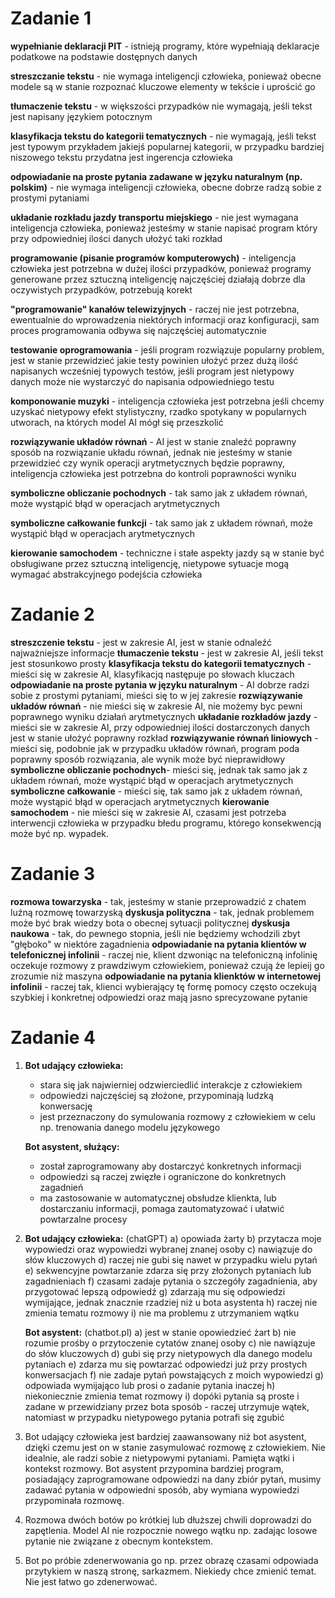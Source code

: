 # Zadanie 1
**wypełnianie deklaracji PIT** - istnieją programy, które wypełniają deklaracje podatkowe na podstawie dostępnych danych

**streszczanie tekstu** - nie wymaga inteligencji człowieka, ponieważ obecne modele są w stanie rozpoznać kluczowe elementy w tekście i uprościć go

**tłumaczenie tekstu** - w większości przypadków nie wymagają, jeśli tekst jest napisany językiem potocznym

**klasyfikacja tekstu do kategorii tematycznych** - nie wymagają, jeśli tekst jest typowym przykładem jakiejś popularnej kategorii, w przypadku bardziej niszowego tekstu przydatna jest ingerencja człowieka

**odpowiadanie na proste pytania zadawane w języku naturalnym (np. polskim)** - nie wymaga inteligencji człowieka, obecne dobrze radzą sobie z prostymi pytaniami

**układanie rozkładu jazdy transportu miejskiego** - nie jest wymagana inteligencja człowieka, ponieważ jesteśmy w stanie napisać program który przy odpowiedniej ilości danych ułożyć taki rozkład

**programowanie (pisanie programów komputerowych)** - inteligencja człowieka jest potrzebna w dużej ilości przypadków, ponieważ programy generowane przez sztuczną inteligencję najczęściej działają dobrze dla oczywistych przypadków, potrzebują korekt 

**"programowanie" kanałów telewizyjnych** - raczej nie jest potrzebna, ewentualnie do wprowadzenia niektórych informacji oraz konfiguracji, sam proces programowania odbywa się najczęściej automatycznie

**testowanie oprogramowania** - jeśli program rozwiązuje popularny problem, jest w stanie przewidzieć jakie testy powinien ułożyć przez dużą ilość napisanych wcześniej typowych testów, jeśli program jest nietypowy danych może nie wystarczyć do napisania odpowiedniego testu

**komponowanie muzyki** - inteligencja człowieka jest potrzebna jeśli chcemy uzyskać nietypowy efekt stylistyczny, rzadko spotykany w popularnych utworach, na których model AI mógł się przeszkolić

**rozwiązywanie układów równań** - AI jest w stanie znaleźć poprawny sposób na rozwiązanie układu równań, jednak nie jesteśmy w stanie przewidzieć czy wynik operacji arytmetycznych będzie poprawny, inteligencja człowieka jest potrzebna do kontroli poprawności wyniku

**symboliczne obliczanie pochodnych** - tak samo jak z układem równań, może wystąpić błąd w operacjach arytmetycznych 

**symboliczne całkowanie funkcji** -  tak samo jak z układem równań, może wystąpić błąd w operacjach arytmetycznych  

**kierowanie samochodem** - techniczne i stałe aspekty jazdy są w stanie być obsługiwane przez sztuczną inteligencję, nietypowe sytuacje mogą wymagać abstrakcyjnego podejścia człowieka 


# Zadanie 2
**streszczenie tekstu** - jest w zakresie AI, jest w stanie odnaleźć najważniejsze informacje
**tłumaczenie tekstu** - jest w zakresie AI, jeśli tekst jest stosunkowo prosty
**klasyfikacja tekstu do kategorii tematycznych** - mieści się w zakresie AI, klasyfikacjq następuje po słowach kluczach
**odpowiadanie na proste pytania w języku naturalnym** - AI dobrze radzi sobie z prostymi pytaniami, mieści się to w jej zakresie 
**rozwiązywanie układów równań** - nie mieści się w zakresie AI, nie możemy byc pewni poprawnego wyniku działań arytmetycznych 
**układanie rozkładów jazdy** - mieści sie w zakresie AI, przy odpowiedniej ilości dostarczonych danych jest w stanie ułożyć poprawny rozkład
**rozwiązywanie równań liniowych** - mieści się, podobnie jak w przypadku układów równań, program poda poprawny sposób rozwiązania, ale wynik może być nieprawidłowy
**symboliczne obliczanie pochodnych**- mieści się, jednak tak samo jak z układem równań, może wystąpić błąd w operacjach arytmetycznych
**symboliczne całkowanie** - mieści się, tak samo jak z układem równań, może wystąpić błąd w operacjach arytmetycznych
**kierowanie samochodem** - nie mieści się w zakresie AI, czasami jest potrzeba interwencji człowieka w przypadku błedu programu, którego konsekwencją może być np. wypadek. 

# Zadanie 3
**rozmowa towarzyska** - tak, jesteśmy w stanie przeprowadzić z chatem luźną rozmowę towarzyską
**dyskusja polityczna** - tak, jednak problemem może być brak wiedzy bota o obecnej sytuacji politycznej
**dyskusja naukowa** - tak, do pewnego stopnia, jeśli nie będziemy wchodzili zbyt "głęboko" w niektóre zagadnienia
**odpowiadanie na pytania klientów w telefonicznej infolinii** - raczej nie, klient dzwoniąc na telefoniczną infolinię oczekuje rozmowy z prawdziwym człowiekiem, ponieważ czują że lepieij go zrozumie niż maszyna
**odpowiadanie na pytania klienktów w internetowej infolinii** - raczej tak, klienci wybierający tę formę pomocy często oczekują szybkiej i konkretnej odpowiedzi oraz mają jasno sprecyzowane pytanie

# Zadanie 4
1. **Bot udający człowieka:**
   - stara się jak najwierniej odzwierciedlić interakcje z człowiekiem
   - odpowiedzi najczęściej są złożone, przypominają ludzką konwersację
   - jest przeznaczony do symulowania rozmowy z człowiekiem w celu np. trenowania danego modelu językowego 
     
   **Bot asystent, służący:**
   - został zaprogramowany aby dostarczyć konkretnych informacji
   - odpowiedzi są raczej zwięzłe i ograniczone do konkretnych zagadnień
   - ma zastosowanie w automatycznej obsłudze klienkta, lub dostarczaniu informacji, pomaga zautomatyzować i ułatwić powtarzalne procesy

2.
   **Bot udający człowieka:** (chatGPT)
  a) opowiada żarty
  b) przytacza moje wypowiedzi oraz wypowiedzi wybranej znanej osoby
  c) nawiązuje do słów kluczowych
  d) raczej nie gubi się nawet w przypadku wielu pytań
  e) sekwencyjne powtarzanie zdarza się przy złożonych pytaniach lub zagadnieniach
  f) czasami zadaje pytania o szczegóły zagadnienia, aby przygotować lepszą odpowiedź
  g) zdarzają mu się odpowiedzi wymijające, jednak znacznie rzadziej niż u bota asystenta
  h) raczej nie zmienia tematu rozmowy
  i) nie ma problemu z utrzymaniem wątku
   

   **Bot asystent:** (chatbot.pl)
   a) jest w stanie opowiedzieć żart
   b) nie rozumie prośby o przytoczenie cytatów znanej osoby
   c) nie nawiązuje do słów kluczowych
   d) gubi się przy nietypowych dla danego modelu pytaniach
   e) zdarza mu się powtarzać odpowiedzi już przy prostych konwersacjach
   f) nie zadaje pytań powstających z moich wypowiedzi
   g) odpowiada wymijająco lub prosi o zadanie pytania inaczej
   h) niekoniecznie zmienia temat rozmowy
   i) dopóki pytania są proste i zadane w przewidziany przez bota sposób - raczej utrzymuje wątek, natomiast w przypadku nietypowego pytania potrafi się zgubić

3. Bot udający człowieka jest bardziej zaawansowany niż bot asystent, dzięki czemu jest on w stanie zasymulować rozmowę z człowiekiem. Nie idealnie, ale radzi sobie z nietypowymi pytaniami. Pamięta wątki i kontekst rozmowy. Bot asystent przypomina bardziej program, posiadający
   zaprogramowane odpowiedzi na dany zbiór pytań, musimy zadawać pytania w odpowiedni sposób, aby wymiana wypowiedzi przypominała rozmowę.
5. Rozmowa dwóch botów po krótkiej lub dłuższej chwili doprowadzi do zapętlenia. Model AI nie rozpocznie nowego wątku np. zadając losowe pytanie nie związane z obecnym kontekstem. 
6. Bot po próbie zdenerwowania go np. przez obrazę czasami odpowiada przytykiem w naszą stronę, sarkazmem. Niekiedy chce zmienić temat. Nie jest łatwo go zdenerwować. 
  
   
   
